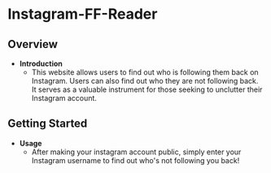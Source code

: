# Instagram-FF-Reader

## Overview

- **Introduction**
  - This website allows users to find out who is following them back on Instagram. Users can also find out who they are not following back. It serves as a valuable instrument for those seeking to unclutter their Instagram account.

## Getting Started

- **Usage**
  - After making your instagram account public, simply enter your Instagram username to find out who's not following you back!
